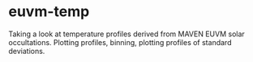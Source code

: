 # euvm-temp
Taking a look at temperature profiles derived from MAVEN EUVM solar occultations.
Plotting profiles, binning, plotting profiles of standard deviations.
